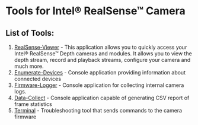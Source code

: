 # Tools for Intel® RealSense™ Camera

## List of Tools:

1. [RealSense-Viewer](./realsense-viewer) - This application allows you to quickly access your Intel® RealSense™ Depth cameras and modules.  It allows you to view the depth stream, record and playback streams, configure your camera and much more. 
2. [Enumerate-Devices](./enumerate-devices) - Console application providing information about connected devices
3. [Firmware-Logger](./fw-logger) - Console application for collecting internal camera logs.
4. [Data-Collect](./data-collect) - Console application capable of generating CSV report of frame statistics
5. [Terminal](./terminal) - Troubleshooting tool that sends commands to the camera firmware 


